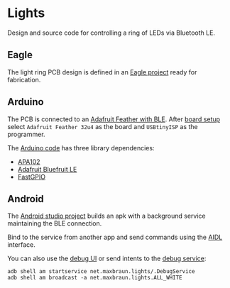 # Lights

Design and source code for controlling a ring of LEDs via Bluetooth LE.

## Eagle

The light ring PCB design is defined in an [Eagle project](eagle) ready for fabrication.

## Arduino

The PCB is connected to an [Adafruit Feather with BLE](https://www.adafruit.com/product/2829). After [board setup](https://learn.adafruit.com/adafruit-feather-32u4-bluefruit-le/setup) select `Adafruit Feather 32u4` as the board and `USBtinyISP` as the programmer.

The [Arduino code](arduino/lights.ino) has three library dependencies:
* [APA102](https://github.com/pololu/apa102-arduino#software)
* [Adafruit Bluefruit LE](https://github.com/adafruit/Adafruit_BluefruitLE_nRF51)
* [FastGPIO](https://github.com/pololu/fastgpio-arduino)

## Android

The [Android studio project](android) builds an apk with a background service maintaining the BLE connection.

Bind to the service from another app and send commands using the [AIDL](android/app/src/main/aidl/net/maxbraun/lights) interface.

You can also use the [debug UI](android/app/src/main/java/net/maxbraun/lights/DebugActivity.java) or send intents to the [debug service](android/app/src/main/java/net/maxbraun/lights/DebugService.java):

```
adb shell am startservice net.maxbraun.lights/.DebugService
adb shell am broadcast -a net.maxbraun.lights.ALL_WHITE
```
